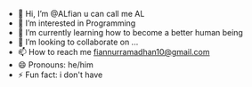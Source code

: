 - 👋 Hi, I’m @ALfian u can call me AL
- 👀 I’m interested in Programming
- 🌱 I’m currently learning how to become a better human being
- 💞️ I’m looking to collaborate on ...
- 📫 How to reach me fiannurramadhan10@gmail.com
- 😄 Pronouns: he/him
- ⚡ Fun fact: i don't have

<!---
AL11wq/AL11wq is a ✨ special ✨ repository because its `README.md` (this file) appears on your GitHub profile.
You can click the Preview link to take a look at your changes.
--->
